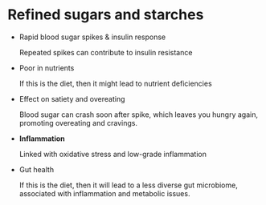 # Refined sugars and starches

* Rapid blood sugar spikes & insulin response

  Repeated spikes can contribute to insulin resistance

* Poor in nutrients

  If this is the diet, then it might lead to nutrient deficiencies

* Effect on satiety and overeating

  Blood sugar can crash soon after spike, which leaves you hungry again, promoting overeating and cravings.

* **Inflammation**

  Linked with oxidative stress and low-grade inflammation

* Gut health

  If this is the diet, then it will lead to a less diverse gut microbiome, associated with inflammation and metabolic issues.
